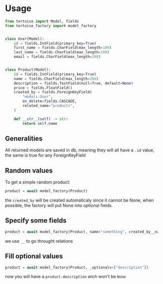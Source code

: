 # Usage
```python
from tortoise import Model, fields
from tortoise_factory import model_factory


class User(Model):
    id = fields.IntField(primary_key=True)
    first_name = fields.CharField(max_length=100)
    last_name = fields.CharField(max_length=100)
    email = fields.CharField(max_length=200)


class Product(Model):
    id = fields.IntField(primary_key=True)
    name = fields.CharField(max_length=200)
    description = fields.TextField(null=True, default=None)
    price = fields.FloatField()
    created_by = fields.ForeignKeyField(
        "models.User",
        on_delete=fields.CASCADE,
        related_name="products",
    )

    def __str__(self) -> str:
        return self.name
```
## Generalities
All returned models are saved in db, meaning they will all have a `.id` value, the same is true for any ForeignKeyField


## Random values
To get a simple random product:
```python
product = await model_factory(Product)
```
the `created_by` will be created automaticaly since it cannot be None, when possible, the factory will put None into optional fields.


## Specify some fields
```python
product = await model_factory(Product, name="something", created_by__name="Bob")
```
we use `__` to go throught relations


## Fill optional values
```python
product = await model_factory(Product, _optionals=["description"])
```

now you will have a `product.description` wich won't be `None`

